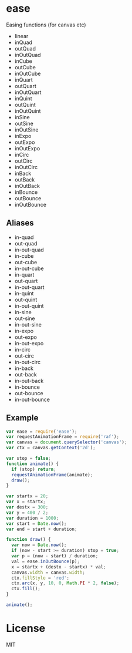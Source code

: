 
# ease

  Easing functions (for canvas etc)

  - linear
  - inQuad
  - outQuad
  - inOutQuad
  - inCube
  - outCube
  - inOutCube
  - inQuart
  - outQuart
  - inOutQuart
  - inQuint
  - outQuint
  - inOutQuint
  - inSine
  - outSine
  - inOutSine
  - inExpo
  - outExpo
  - inOutExpo
  - inCirc
  - outCirc
  - inOutCirc
  - inBack
  - outBack
  - inOutBack
  - inBounce
  - outBounce
  - inOutBounce

## Aliases

  - in-quad
  - out-quad
  - in-out-quad
  - in-cube
  - out-cube
  - in-out-cube
  - in-quart
  - out-quart
  - in-out-quart
  - in-quint
  - out-quint
  - in-out-quint
  - in-sine
  - out-sine
  - in-out-sine
  - in-expo
  - out-expo
  - in-out-expo
  - in-circ
  - out-circ
  - in-out-circ
  - in-back
  - out-back
  - in-out-back
  - in-bounce
  - out-bounce
  - in-out-bounce

## Example

```js
var ease = require('ease');
var requestAnimationFrame = require('raf');
var canvas = document.querySelector('canvas');
var ctx = canvas.getContext('2d');

var stop = false;
function animate() {
  if (stop) return;
  requestAnimationFrame(animate);
  draw();
}

var startx = 20;
var x = startx;
var destx = 300;
var y = 400 / 2;
var duration = 1000;
var start = Date.now();
var end = start + duration;

function draw() {
  var now = Date.now();
  if (now - start >= duration) stop = true;
  var p = (now - start) / duration;
  val = ease.inOutBounce(p);
  x = startx + (destx - startx) * val;
  canvas.width = canvas.width;
  ctx.fillStyle = 'red';
  ctx.arc(x, y, 10, 0, Math.PI * 2, false);
  ctx.fill();
}

animate();

```

# License

  MIT
